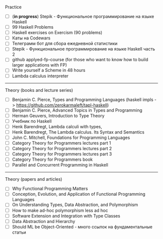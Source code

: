 
Practice
- [ ] (**in progress**) Stepik - Функциональное программирование на языке Haskell
- [ ] 99 Haskell Problems
- [ ] Haskell exercises on Exercism (90 problems)
- [ ] Каты на Codewars
- [ ] Телеграмм бот для сбора ежедневной статистики
- [ ] Stepik - Функциональное программирование на языке Haskell часть 2
- [ ] github applyed-fp-course (for those who want to know how to build larger applications with FP)
- [ ] Write yourself a Scheme in 48 hours
- [ ] Lambda calculus interpreter
 
---

Theory (books and lecture series)
- [ ] Benjamin C. Pierce, Types and Programming Languages (haskell impls -> https://github.com/zerokarmaleft/tapl-haskell)
- [ ] Benjamin C. Pierce, Advanced Topics in Types and Programming
- [ ] Herman Geuvers, Introduction to Type Theory
- [ ] Учебник по Haskell
- [ ] Henk Barendregt, Lambda calculi with types,
- [ ] Henk Barendregt, The Lambda calculus. Its Syntax and Semantics
- [ ] John C. Mitchell, Foundations for Programming Languages
- [ ] Category Theory for Programmers lectures part 1  
- [ ] Category Theory for Programmers lectures part 2  
- [ ] Category Theory for Programmers lectures part 3
- [ ] Category Theory for Programmers book
- [ ] Parallel and Concurrent Programming in Haskell

---

Theory (papers and articles)

- [ ] Why Functional Programming Matters
- [ ] Conception, Evolution, and Application of Functional Programming Languages
- [ ] On Understanding Types, Data Abstraction, and Polymorphism
- [ ] How to make ad-hoc polymorphism less ad hoc
- [ ] Software Extension and Integration with Type Classes
- [ ] Data Abstraction and Hierarchy
- [ ] Should ML be Object-Oriented - много ссылок на фундаментальные статьи
